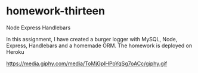 # homework-thirteen
Node Express Handlebars

In this assignment, I have created a burger logger with MySQL, Node, Express, Handlebars and a homemade ORM. 
The homework is deployed on Heroku


https://media.giphy.com/media/ToMjGplHPoYqSg7oACc/giphy.gif
